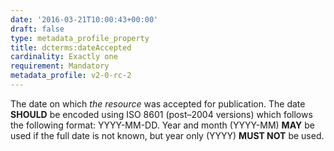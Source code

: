 ```yaml
---
date: '2016-03-21T10:00:43+00:00'
draft: false
type: metadata_profile_property
title: dcterms:dateAccepted
cardinality: Exactly one
requirement: Mandatory
metadata_profile: v2-0-rc-2
---
```

The date on which *the resource* was accepted for publication. The date **SHOULD** be encoded using ISO 8601 (post&#8211;2004 versions) which follows the following format: YYYY-MM-DD. Year and month (YYYY-MM) **MAY** be used if the full date is not known, but year only (YYYY) **MUST NOT** be used.
